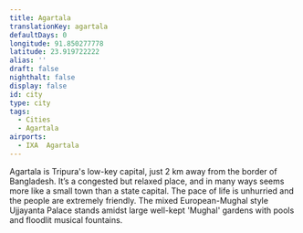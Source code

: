 ```yaml
---
title: Agartala
translationKey: agartala
defaultDays: 0
longitude: 91.850277778
latitude: 23.919722222
alias: ''
draft: false
nighthalt: false
display: false
id: city
type: city
tags:
  - Cities
  - Agartala
airports:
  - IXA  Agartala
---
```


Agartala is Tripura's low-key capital, just 2 km away from the border of Bangladesh. It’s a congested but relaxed place, and in many ways seems more like a small town than a state capital. The pace of life is unhurried and the people are extremely friendly. The mixed European-Mughal style Ujjayanta Palace stands amidst large well-kept 'Mughal' gardens with pools and floodlit musical fountains.
